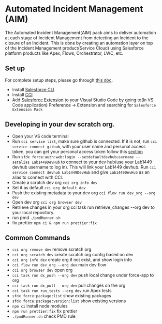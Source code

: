 # Automated Incident Management (AIM)
The Automated Incident Management(AIM) pack aims to deliver automation at each stage of Incident Management from detecting an Incident to the closure of an Incident. This is done by creating an automation layer on top of the Incident Management product(Service Cloud) using Salesforce platform products like Apex, Flows, Orchestrator, LWC, etc.

## Set up
For complete setup steps, please go through [this doc](https://salesforce.quip.com/2TIJAD8G5yNP).

* Install [Salesforce CLI](https://developer.salesforce.com/tools/sfdxcli).
* Install [CCI](https://cumulusci.readthedocs.io/en/latest/get_started.html#on-macos)
* Add [Salesforce Extension](https://developer.salesforce.com/tools/vscode/) to your Visual Studio Code by going to(In VS Code application) Preference → Extension and searching for `Salesforce Extension Pack`

## Developing in your dev scratch org.

* Open your VS code terminal
* Run `cci service list`, make sure github is connected. If it is not, run `cci service connect github`, with your user name and personal access token, you can get your personal access token follow this [section](https://salesforce.quip.com/vscdAl4Q3vIk#XaNACAhT9I5)
* Run `sfdx force:auth:web:login --setdefaultdevhubusername --setalias Lab1449DevHub` to connect to your dev hub(use your Lab1449 devhub username to log in). This will link your Lab1449 devhub. Run `cci service connect devhub Lab1449DevHub` and give `Lab1449DevHub` as an alias to connect with CCI.
* Create a scratch dev org `cci org info dev`
* Set it as default `cci org default dev`
* Push the existing metadata to your dev org `cci flow run dev_org --org dev`
* Open dev org `cci org browser dev`
* Retrieve changes in your org cci task run retrieve_changes --org dev to your local repository.
* run pmd `./pmdRunner.sh`
* fix prettier `npm ci & npm run prettier:fix`

## Common Commands
* ```cci org remove dev``` remove scratch org
* ```cci org scratch dev``` create scratch org config based on dev
* ```cci org info dev``` create org if not exist, and show login info
* ```cci flow run dev_org --org dev``` main dev flow
* ```cci org browser dev``` open org
* ```cci task run dx_push --org dev``` push local change under force-app to org
* ```cci task run dx_pull --org dev``` pull changes on the org
* ```cci task run run_tests --org dev``` run Apex tests
* ```sfdx force:package:list```  show existing packages
* ```sfdx force:package:version:list``` show existing versions
* ```npm ci``` install node modules
* ```npm run prettier:fix``` fix prettier
* ```./pmdRunner.sh``` check PMD rule
